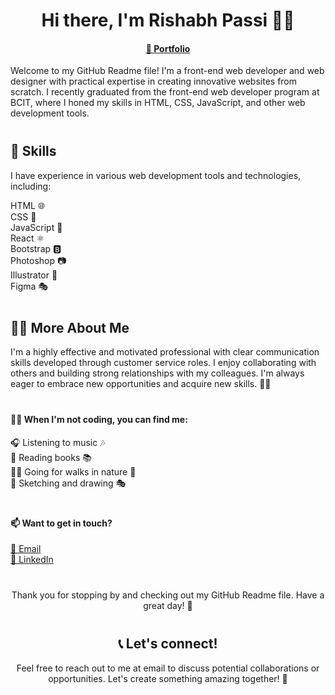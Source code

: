 <div style="text-align: center;">
  <h1>Hi there, I'm Rishabh Passi 👋🏼</h1>
  <h4><a href="https://rishabhp.in/portfolio/">💼 Portfolio</a></h4>
</div>
<p>Welcome to my GitHub Readme file! I'm a front-end web developer and web designer with practical expertise in creating innovative websites from scratch. I recently graduated from the front-end web developer program at BCIT, where I honed my skills in HTML, CSS, JavaScript, and other web development tools.</p>
<h2 style="margin-top: 40px;">🚀 Skills</h2>
<p>I have experience in various web development tools and technologies, including:</p>
<ul style="list-style-type: none; padding-left: 0;">
  <li>HTML 🌐</li>
  <li>CSS 🎨</li>
  <li>JavaScript 🚀</li>
  <li>React ⚛️</li>
  <li>Bootstrap 🅱️</li>
  <li>Photoshop 📷</li>
  <li>Illustrator 🎨</li>
  <li>Figma 🎭</li>
</ul>
<h2 style="margin-top: 40px;">👨‍💻 More About Me</h2>
<p>I'm a highly effective and motivated professional with clear communication skills developed through customer service roles. I enjoy collaborating with others and building strong relationships with my colleagues. I'm always eager to embrace new opportunities and acquire new skills. 💪🏼</p>
<h4 style="margin-top: 40px;">👨‍💻 When I'm not coding, you can find me:</h4>
<ul style="list-style-type: none; padding-left: 0;">
  <li>🎧 Listening to music 🎶</li>
  <li>📖 Reading books 📚</li>
  <li>🚶‍♂️ Going for walks in nature 🌳</li>
  <li>🎨 Sketching and drawing 🎭</li>
</ul>
<h4 style="margin-top: 40px;">📫 Want to get in touch?</h4>
<ul style="list-style-type: none; padding-left: 0;">
  <li><a href="mailto:rishabh.passi199@gmail.com">📧 Email</a></li>
  <li><a href="https://www.linkedin.com/in/rishabh-passi/">💼 LinkedIn</a></li>
</ul>
<p style="text-align: center; margin-top: 40px;">Thank you for stopping by and checking out my GitHub Readme file. Have a great day! 🌟</p>
<div style="text-align: center; margin-top: 40px;">
  <h2>📞 Let's connect!</h2>
  <p>Feel free to reach out to me at email to discuss potential collaborations or opportunities. Let's create something amazing together! 🤝</p>
</div>
